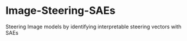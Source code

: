 # Image-Steering-SAEs
Steering Image models by identifying interpretable steering vectors with SAEs

